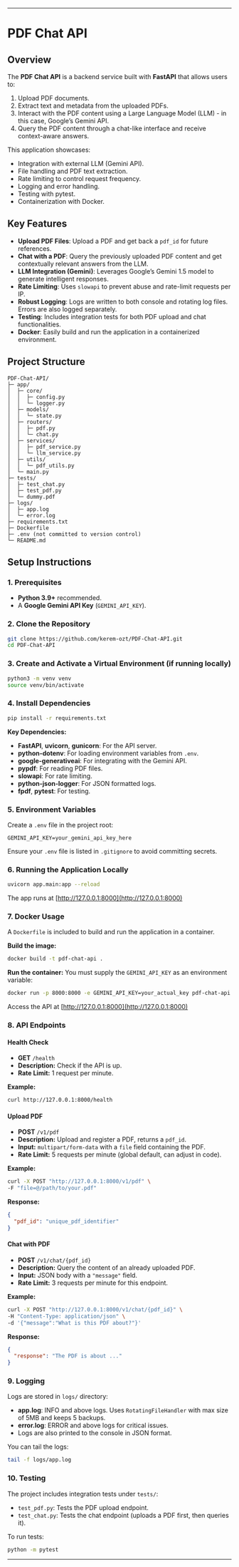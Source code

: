 ---

# PDF Chat API

## Overview

The **PDF Chat API** is a backend service built with **FastAPI** that allows users to:

1. Upload PDF documents.
2. Extract text and metadata from the uploaded PDFs.
3. Interact with the PDF content using a Large Language Model (LLM) - in this case, Google’s Gemini API.
4. Query the PDF content through a chat-like interface and receive context-aware answers.

This application showcases:
- Integration with external LLM (Gemini API).
- File handling and PDF text extraction.
- Rate limiting to control request frequency.
- Logging and error handling.
- Testing with pytest.
- Containerization with Docker.

## Key Features

- **Upload PDF Files**: Upload a PDF and get back a `pdf_id` for future references.
- **Chat with a PDF**: Query the previously uploaded PDF content and get contextually relevant answers from the LLM.
- **LLM Integration (Gemini)**: Leverages Google’s Gemini 1.5 model to generate intelligent responses.
- **Rate Limiting**: Uses `slowapi` to prevent abuse and rate-limit requests per IP.
- **Robust Logging**: Logs are written to both console and rotating log files. Errors are also logged separately.
- **Testing**: Includes integration tests for both PDF upload and chat functionalities.
- **Docker**: Easily build and run the application in a containerized environment.

## Project Structure

```
PDF-Chat-API/
├─ app/
│  ├─ core/
│  │  ├─ config.py
│  │  └─ logger.py
│  ├─ models/
│  │  └─ state.py
│  ├─ routers/
│  │  ├─ pdf.py
│  │  └─ chat.py
│  ├─ services/
│  │  ├─ pdf_service.py
│  │  └─ llm_service.py
│  ├─ utils/
│  │  └─ pdf_utils.py
│  └─ main.py
├─ tests/
│  ├─ test_chat.py
│  ├─ test_pdf.py
│  └─ dummy.pdf
├─ logs/
│  ├─ app.log
│  └─ error.log
├─ requirements.txt
├─ Dockerfile
├─ .env (not committed to version control)
└─ README.md
```

## Setup Instructions

### 1. Prerequisites

- **Python 3.9+** recommended.
- A **Google Gemini API Key** (`GEMINI_API_KEY`).

### 2. Clone the Repository

```bash
git clone https://github.com/kerem-ozt/PDF-Chat-API.git
cd PDF-Chat-API
```

### 3. Create and Activate a Virtual Environment (if running locally)

```bash
python3 -m venv venv
source venv/bin/activate
```

### 4. Install Dependencies

```bash
pip install -r requirements.txt
```

**Key Dependencies:**
- **FastAPI**, **uvicorn**, **gunicorn**: For the API server.
- **python-dotenv**: For loading environment variables from `.env`.
- **google-generativeai**: For integrating with the Gemini API.
- **pypdf**: For reading PDF files.
- **slowapi**: For rate limiting.
- **python-json-logger**: For JSON formatted logs.
- **fpdf**, **pytest**: For testing.

### 5. Environment Variables

Create a `.env` file in the project root:

```
GEMINI_API_KEY=your_gemini_api_key_here
```

Ensure your `.env` file is listed in `.gitignore` to avoid committing secrets.

### 6. Running the Application Locally

```bash
uvicorn app.main:app --reload
```

The app runs at [http://127.0.0.1:8000](http://127.0.0.1:8000)

### 7. Docker Usage

A `Dockerfile` is included to build and run the application in a container.

**Build the image:**
```bash
docker build -t pdf-chat-api .
```

**Run the container:**
You must supply the `GEMINI_API_KEY` as an environment variable:
```bash
docker run -p 8000:8000 -e GEMINI_API_KEY=your_actual_key pdf-chat-api
```

Access the API at [http://127.0.0.1:8000](http://127.0.0.1:8000)

### 8. API Endpoints

#### Health Check

- **GET** `/health`
- **Description:** Check if the API is up.
- **Rate Limit:** 1 request per minute.

**Example:**
```bash
curl http://127.0.0.1:8000/health
```

#### Upload PDF

- **POST** `/v1/pdf`
- **Description:** Upload and register a PDF, returns a `pdf_id`.
- **Input:** `multipart/form-data` with a `file` field containing the PDF.
- **Rate Limit:** 5 requests per minute (global default, can adjust in code).

**Example:**
```bash
curl -X POST "http://127.0.0.1:8000/v1/pdf" \
-F "file=@/path/to/your.pdf"
```

**Response:**
```json
{
  "pdf_id": "unique_pdf_identifier"
}
```

#### Chat with PDF

- **POST** `/v1/chat/{pdf_id}`
- **Description:** Query the content of an already uploaded PDF.
- **Input:** JSON body with a `"message"` field.
- **Rate Limit:** 3 requests per minute for this endpoint.

**Example:**
```bash
curl -X POST "http://127.0.0.1:8000/v1/chat/{pdf_id}" \
-H "Content-Type: application/json" \
-d '{"message":"What is this PDF about?"}'
```

**Response:**
```json
{
  "response": "The PDF is about ..."
}
```

### 9. Logging

Logs are stored in `logs/` directory:

- **app.log**: INFO and above logs. Uses `RotatingFileHandler` with max size of 5MB and keeps 5 backups.
- **error.log**: ERROR and above logs for critical issues.
- Logs are also printed to the console in JSON format.

You can tail the logs:
```bash
tail -f logs/app.log
```

### 10. Testing

The project includes integration tests under `tests/`:

- `test_pdf.py`: Tests the PDF upload endpoint.
- `test_chat.py`: Tests the chat endpoint (uploads a PDF first, then queries it).

To run tests:
```bash
python -m pytest
```

---